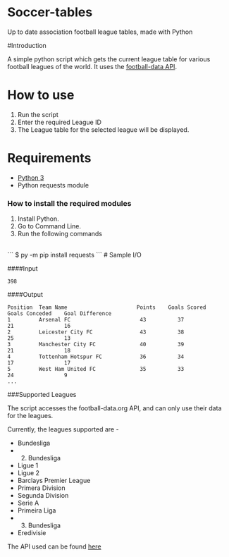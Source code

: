 # Soccer-tables
Up to date association football league tables, made with Python

#Introduction

A simple python script which gets the current league table for various football leagues of the world. It uses the [football-data API](football-data.org).

# How to use
1. Run the script
2. Enter the required League ID
3. The League table for the selected league will be displayed.

# Requirements

* [Python 3](python.org)
* Python requests module


### How to install the required modules
1. Install Python.
2. Go to Command Line.
3. Run the following commands
<br>
```
$ py -m pip install requests
```
# Sample I/O

####Input
```
398
```
####Output
```
Position  Team Name                      Points    Goals Scored    Goals Conceded    Goal Difference
1         Arsenal FC                      43          37               21                16
2         Leicester City FC               43          38               25                13
3         Manchester City FC              40          39               21                18
4         Tottenham Hotspur FC            36          34               17                17
5         West Ham United FC              35          33               24                9
... 
```
###Supported Leagues

The script accesses the football-data.org API, and can only use their data for the leagues. 

Currently, the leagues supported are - 

* Bundesliga
* 2. Bundesliga
* Ligue 1
* Ligue 2
* Barclays Premier League
* Primera Division
* Segunda Division
* Serie A
* Primeira Liga
* 3. Bundesliga
* Eredivisie

The API used can be found [here](http://api.football-data.org/)

